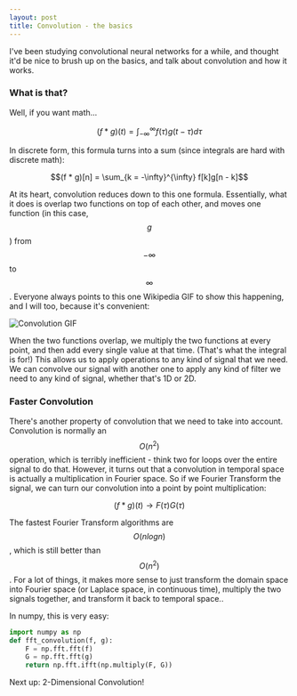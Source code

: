 ```yaml
---
layout: post
title: Convolution - the basics
---
```


I've been studying convolutional neural networks for a while, and thought it'd be nice to brush
up on the basics, and talk about convolution and how it works.

### What is that?

Well, if you want math...

$$(f * g)(t) = \int_{-\infty}^{\infty} f(\tau)g(t - \tau) d\tau$$

In discrete form, this formula turns into a sum (since integrals are hard with discrete math):

$$(f * g)[n] = \sum_{k = -\infty}^{\infty} f[k]g[n - k]$$

At its heart, convolution reduces down to this one formula. Essentially, what it does is overlap two functions on top of each other, and moves one function (in this case, $$g$$) from $$-\infty$$ to $$\infty$$. Everyone always points to this one Wikipedia GIF to show this happening, and I will too, because it's convenient:

![Convolution GIF](https://upload.wikimedia.org/wikipedia/commons/b/b9/Convolution_of_spiky_function_with_box2.gif)

When the two functions overlap, we multiply the two functions at every point, and then add every single value at that time. (That's what the integral is for!) This allows us to apply operations to any kind of signal that we need. We can convolve our signal with another one to apply any kind of filter we need to any kind of signal, whether that's 1D or 2D.

### Faster Convolution

There's another property of convolution that we need to take into account. Convolution is normally an $$O(n^2)$$ operation, which is terribly inefficient - think two for loops over the entire signal to do that. However, it turns out that a convolution in temporal space is actually a multiplication in Fourier space. So if we Fourier Transform the signal, we can turn our convolution into a point by point multiplication:

$$(f * g)(t) \rightarrow F(\tau)G(\tau)$$

The fastest Fourier Transform algorithms are $$O(n log n)$$, which is still better than $$O(n^2)$$. For a lot of things, it makes more sense to just transform the domain space into Fourier space (or Laplace space, in continuous time), multiply the two signals together, and transform it back to temporal space..

In numpy, this is very easy:

``` python
import numpy as np
def fft_convolution(f, g):
    F = np.fft.fft(f)
    G = np.fft.fft(g)
    return np.fft.ifft(np.multiply(F, G))
```

Next up: 2-Dimensional Convolution!
